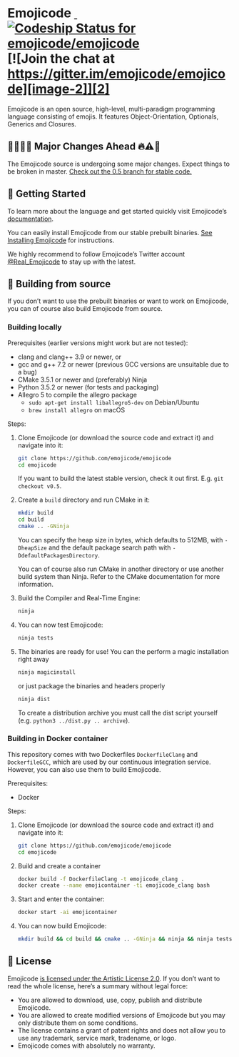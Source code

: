 # Emojicode [ ![Codeship Status for emojicode/emojicode][image-1]][1] [![Join the chat at https://gitter.im/emojicode/emojicode][image-2]][2]

Emojicode is an open source, high-level, multi-paradigm
programming language consisting of emojis. It features Object-Orientation, Optionals, Generics and Closures.

## 👩‍🔬💥💡 Major Changes Ahead 🔥⚠️🚱

The Emojicode source is undergoing some major changes. Expect things to be broken in master. [Check out the 0.5 branch for stable code.][3]

## 🏁 Getting Started

To learn more about the language and get started quickly visit Emojicode’s [documentation][4].

You can easily install Emojicode from our stable prebuilt binaries. [See Installing Emojicode][5] for instructions.

We highly recommend to follow Emojicode’s Twitter account [@Real\_Emojicode][6] to stay up with the latest.

## 🔨 Building from source

If you don’t want to use the prebuilt binaries or want to work on Emojicode, you
can of course also build Emojicode from source.

### Building locally

Prerequisites (earlier versions might work but are not tested):

- clang and clang++ 3.9 or newer, or
- gcc and g++ 7.2 or newer (previous GCC versions are unsuitable due to a bug)
- CMake 3.5.1 or newer and (preferably) Ninja
- Python 3.5.2 or newer (for tests and packaging)
- Allegro 5 to compile the allegro package
  - `sudo apt-get install liballegro5-dev` on Debian/Ubuntu
  - `brew install allegro` on macOS

Steps:

1. Clone Emojicode (or download the source code and extract it) and navigate
  into it:

   ```sh
   git clone https://github.com/emojicode/emojicode
   cd emojicode
   ```

   If you want to build the latest stable version, check it out first. E.g.
   `git checkout v0.5`.

2. Create a `build` directory and run CMake in it:

   ```sh
   mkdir build
   cd build
   cmake .. -GNinja
   ```

   You can specify the heap size in bytes, which defaults to 512MB, with
   `-DheapSize` and the default package search path with
   `-DdefaultPackagesDirectory`.

   You can of course also run CMake in another directory or use another build
   system than Ninja. Refer to the CMake documentation for more information.

3. Build the Compiler and Real-Time Engine:

   ```sh
   ninja
   ```

4. You can now test Emojicode:

   ```sh
   ninja tests
   ```

5. The binaries are ready for use!
   You can the perform a magic installation right away

   ```sh
   ninja magicinstall
   ```

   or just package the binaries and headers properly

   ```sh
   ninja dist
   ```

   To create a distribution archive you must call the dist script yourself
   (e.g. `python3 ../dist.py .. archive`).

### Building in Docker container

This repository comes with two Dockerfiles `DockerfileClang` and
`DockerfileGCC`, which are used by our continuous integration service. However,
you can also use them to build Emojicode.

Prerequisites:
- Docker

Steps:

1. Clone Emojicode (or download the source code and extract it) and navigate
  into it:

   ```sh
   git clone https://github.com/emojicode/emojicode
   cd emojicode
   ```
2. Build and create a container

   ```sh
   docker build -f DockerfileClang -t emojicode_clang .
   docker create --name emojicontainer -ti emojicode_clang bash
   ```

3. Start and enter the container:

   ```sh
   docker start -ai emojicontainer
   ```

4. You can now build Emojicode:

   ```sh
   mkdir build && cd build && cmake .. -GNinja && ninja && ninja tests
   ```

## 📃 License

Emojicode [is licensed under the Artistic License 2.0][8].
If you don’t want to read the whole license, here’s a summary without legal force:

- You are allowed to download, use, copy, publish and distribute Emojicode.
- You are allowed to create modified versions of Emojicode but you may only distribute them on some conditions.
-  The license contains a grant of patent rights and does not allow you to use any trademark, service mark, tradename, or logo.
- Emojicode comes with absolutely no warranty.

[1]:	https://app.codeship.com/projects/209932
[2]:	https://gitter.im/emojicode/emojicode?utm_source=badge&utm_medium=badge&utm_campaign=pr-badge&utm_content=badge
[3]:	https://github.com/emojicode/emojicode/tree/emojicode-0.5
[4]:	http://www.emojicode.org/docs
[5]:	http://www.emojicode.org/docs/guides/install.html
[6]:	https://twitter.com/Real_Emojicode
[7]:	https://github.com/emojicode/emojicode/blob/master/0.6.md#help-improving-emojicodes-syntax-
[8]:	LICENSE

[image-1]:	https://app.codeship.com/projects/edbc3220-f394-0134-fad2-66135ababc06/status?branch=master
[image-2]:	https://badges.gitter.im/emojicode/emojicode.svg
